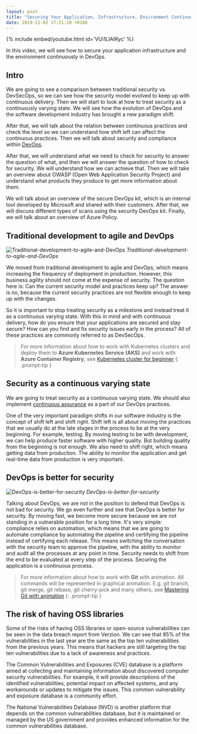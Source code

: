 ```yaml
---
layout: post
title: "Securing Your Application, Infrastructure, Environment Continuously in DevOps"
date: 2019-11-02 17:21:28 +0100
---
```


{% include embed/youtube.html id='VUi1LlAIRyc' %}

In this video, we will see how to secure your application infrastructure and the environment continuously in DevOps.

## Intro 

We are going to see a comparison between traditional security vs. DevSecOps, so we can see how the security model evolved to keep up with continuous delivery. Then we will start to look at how to treat security as a continuously varying state. We will see how the evolution of DevOps and the software development industry has brought a new paradigm shift. 

After that, we will talk about the relation between continuous practices and check the level so we can understand how shift left can affect the continuous practices. Then we will talk about security and compliance within [DevOps](https://azure.microsoft.com/en-in/services/devops/). 

After that, we will understand what we need to check for security to answer the question of what, and then we will answer the question of how to check for security. We will understand how we can achieve that. Then we will take an overview about OWASP (Open Web Application Security Project) and understand what products they produce to get more information about them. 

We will talk about an overview of the secure DevOps kit, which is an internal tool developed by Microsoft and shared with their customers. After that, we will discuss different types of scans using the security DevOps kit. Finally, we will talk about an overview of Azure Policy.

## Traditional development to agile and DevOps 

![Traditional-development-to-agile-and-DevOps](/assets/img/2019/11/Traditional-development-to-agile-and-DevOps-1024x544.png)
*Traditional-development-to-agile-and-DevOps*

We moved from traditional development to agile and DevOps, which means increasing the frequency of deployment in production. However, this business agility should not come at the expense of security. The question here is: Can the current security model and practices keep up? The answer is no, because the current security practices are not flexible enough to keep up with the changes. 

So it is important to stop treating security as a milestone and instead treat it as a continuous varying state. With this in mind and with continuous delivery, how do you ensure that your applications are secured and stay secure? How can you find and fix security issues early in the process? All of these practices are commonly referred to as DevSecOps.

>For more information about how to work with Kubernetes clusters and deploy them to **Azure Kubernetes Service (AKS)** and work with **Azure Container Registry**, see [Kubernetes cluster for beginner](https://mohamedradwan-devops.github.io/posts/getting-started-with-kubernetes-cluster-ci-cd-for-azure-kubernetes-service/)
{: .prompt-tip }

## Security as a continuous varying state 

We are going to treat security as a continuous varying state. We should also implement [continuous assurance](https://azsk.azurewebsites.net/04-Continous-Assurance/Readme.html) as a part of our DevOps practices. 

One of the very important paradigm shifts in our software industry is the concept of shift left and shift right. Shift left is all about moving the practices that we usually do at the late stages in the process to be at the very beginning. For example, testing. By moving testing to be with development, we can help produce faster software with higher quality. But building quality from the beginning is not enough. We also need to shift right, which means getting data from production. The ability to monitor the application and get real-time data from production is very important.

## DevOps is better for security

![DevOps-is-better-for-security](/assets/img/2019/11/DevOps-is-better-for-security-1024x547.png)
*DevOps-is-better-for-security*

Talking about DevOps, we are not in the position to defend that DevOps is not bad for security. We go even further and see that DevOps is better for security. By moving fast, we become more secure because we are not standing in a vulnerable position for a long time. It's very simple: compliance relies on automation, which means that we are going to automate compliance by automating the pipeline and certifying the pipeline instead of certifying each release. This means switching the conversation with the security team to approve the pipeline, with the ability to monitor and audit all the processes at any point in time. Security needs to shift from the end to be evaluated at every step of the process. Securing the application is a continuous process.

>For more information about how to work with **Git** with animation. All commands will be represented in graphical animation. E.g. git branch, git merge, git rebase, git cherry-pick and many others, see [Mastering Git with animation](https://mohamedradwan-devops.github.io/posts/mastering-git-from-beginner-to-advanced-step-by-step-with-graphical-animation-commands/)
{: .prompt-tip }

## The risk of having OSS libraries 
Some of the risks of having OSS libraries or open-source vulnerabilities can be seen in the data breach report from Verzion. We can see that 85% of the vulnerabilities in the last year are the same as the top ten vulnerabilities from the previous years. This means that hackers are still targeting the top ten vulnerabilities due to a lack of awareness and practices.

The Common Vulnerabilities and Exposures (CVE) database is a platform aimed at collecting and maintaining information about discovered computer security vulnerabilities. For example, it will provide descriptions of the identified vulnerabilities, potential impact on affected systems, and any workarounds or updates to mitigate the issues. This common vulnerability and exposure database is a community effort.

The National Vulnerabilities Database (NVD) is another platform that depends on the common vulnerabilities database, but it is maintained or managed by the US government and provides enhanced information for the common vulnerabilities database.
